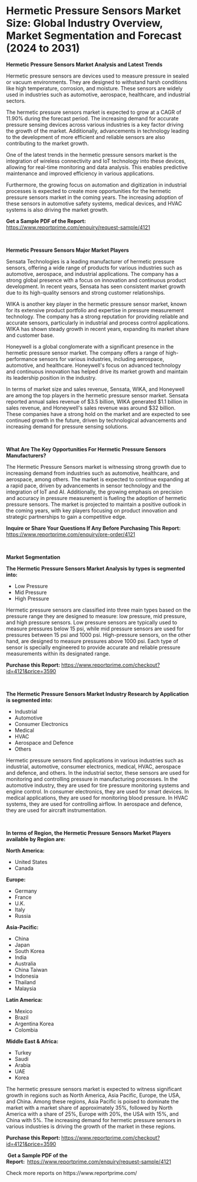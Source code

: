 <p><h1>Hermetic Pressure Sensors Market Size: Global Industry Overview, Market Segmentation and Forecast (2024 to 2031)</h1></p><p><strong>Hermetic Pressure Sensors Market Analysis and Latest Trends</strong></p>
<p><p>Hermetic pressure sensors are devices used to measure pressure in sealed or vacuum environments. They are designed to withstand harsh conditions like high temperature, corrosion, and moisture. These sensors are widely used in industries such as automotive, aerospace, healthcare, and industrial sectors.</p><p>The hermetic pressure sensors market is expected to grow at a CAGR of 11.90% during the forecast period. The increasing demand for accurate pressure sensing devices across various industries is a key factor driving the growth of the market. Additionally, advancements in technology leading to the development of more efficient and reliable sensors are also contributing to the market growth.</p><p>One of the latest trends in the hermetic pressure sensors market is the integration of wireless connectivity and IoT technology into these devices, allowing for real-time monitoring and data analysis. This enables predictive maintenance and improved efficiency in various applications.</p><p>Furthermore, the growing focus on automation and digitization in industrial processes is expected to create more opportunities for the hermetic pressure sensors market in the coming years. The increasing adoption of these sensors in automotive safety systems, medical devices, and HVAC systems is also driving the market growth.</p></p>
<p><strong>Get a Sample PDF of the Report:&nbsp;</strong> <a href="https://www.reportprime.com/enquiry/request-sample/4121">https://www.reportprime.com/enquiry/request-sample/4121</a></p>
<p>&nbsp;</p>
<p><strong>Hermetic Pressure Sensors Major Market Players</strong></p>
<p><p>Sensata Technologies is a leading manufacturer of hermetic pressure sensors, offering a wide range of products for various industries such as automotive, aerospace, and industrial applications. The company has a strong global presence with a focus on innovation and continuous product development. In recent years, Sensata has seen consistent market growth due to its high-quality sensors and strong customer relationships.</p><p>WIKA is another key player in the hermetic pressure sensor market, known for its extensive product portfolio and expertise in pressure measurement technology. The company has a strong reputation for providing reliable and accurate sensors, particularly in industrial and process control applications. WIKA has shown steady growth in recent years, expanding its market share and customer base.</p><p>Honeywell is a global conglomerate with a significant presence in the hermetic pressure sensor market. The company offers a range of high-performance sensors for various industries, including aerospace, automotive, and healthcare. Honeywell's focus on advanced technology and continuous innovation has helped drive its market growth and maintain its leadership position in the industry.</p><p>In terms of market size and sales revenue, Sensata, WIKA, and Honeywell are among the top players in the hermetic pressure sensor market. Sensata reported annual sales revenue of $3.5 billion, WIKA generated $1.1 billion in sales revenue, and Honeywell's sales revenue was around $32 billion. These companies have a strong hold on the market and are expected to see continued growth in the future, driven by technological advancements and increasing demand for pressure sensing solutions.</p></p>
<p>&nbsp;</p>
<p><strong>What Are The Key Opportunities For Hermetic Pressure Sensors Manufacturers?</strong></p>
<p><p>The Hermetic Pressure Sensors market is witnessing strong growth due to increasing demand from industries such as automotive, healthcare, and aerospace, among others. The market is expected to continue expanding at a rapid pace, driven by advancements in sensor technology and the integration of IoT and AI. Additionally, the growing emphasis on precision and accuracy in pressure measurement is fueling the adoption of hermetic pressure sensors. The market is projected to maintain a positive outlook in the coming years, with key players focusing on product innovation and strategic partnerships to gain a competitive edge.</p></p>
<p><strong>Inquire or Share Your Questions If Any Before Purchasing This Report:</strong> <a href="https://www.reportprime.com/enquiry/pre-order/4121">https://www.reportprime.com/enquiry/pre-order/4121</a></p>
<p>&nbsp;</p>
<p><strong>Market Segmentation</strong></p>
<p><strong>The Hermetic Pressure Sensors Market Analysis by types is segmented into:</strong></p>
<p><ul><li>Low Pressure</li><li>Mid Pressure</li><li>High Pressure</li></ul></p>
<p><p>Hermetic pressure sensors are classified into three main types based on the pressure range they are designed to measure: low pressure, mid pressure, and high pressure sensors. Low pressure sensors are typically used to measure pressures below 15 psi, while mid pressure sensors are used for pressures between 15 psi and 1000 psi. High-pressure sensors, on the other hand, are designed to measure pressures above 1000 psi. Each type of sensor is specially engineered to provide accurate and reliable pressure measurements within its designated range.</p></p>
<p><strong>Purchase this Report:&nbsp;</strong><a href="https://www.reportprime.com/checkout?id=4121&price=3590">https://www.reportprime.com/checkout?id=4121&price=3590</a></p>
<p>&nbsp;</p>
<p><strong>The Hermetic Pressure Sensors Market Industry Research by Application is segmented into:</strong></p>
<p><ul><li>Industrial</li><li>Automotive</li><li>Consumer Electronics</li><li>Medical</li><li>HVAC</li><li>Aerospace and Defence</li><li>Others</li></ul></p>
<p><p>Hermetic pressure sensors find applications in various industries such as industrial, automotive, consumer electronics, medical, HVAC, aerospace and defence, and others. In the industrial sector, these sensors are used for monitoring and controlling pressure in manufacturing processes. In the automotive industry, they are used for tire pressure monitoring systems and engine control. In consumer electronics, they are used for smart devices. In medical applications, they are used for monitoring blood pressure. In HVAC systems, they are used for controlling airflow. In aerospace and defence, they are used for aircraft instrumentation.</p></p>
<p>&nbsp;</p>
<p><strong>In terms of Region, the Hermetic Pressure Sensors Market Players available by Region are:</strong></p>
<p>
    <p> <strong> North America: </strong>
        <ul>
            <li>United States</li>
            <li>Canada</li>
        </ul>
        </p> 
    <p> <strong> Europe: </strong>
        <ul>
            <li>Germany</li>
            <li>France</li>
            <li>U.K.</li>
            <li>Italy</li>
            <li>Russia</li>
        </ul>
        </p> 
    <p> <strong> Asia-Pacific: </strong>
        <ul>
            <li>China</li>
            <li>Japan</li>
            <li>South Korea</li>
            <li>India</li>
            <li>Australia</li>
            <li>China Taiwan</li>
            <li>Indonesia</li>
            <li>Thailand</li>
            <li>Malaysia</li>
        </ul>
        </p> 
    <p> <strong> Latin America: </strong>
        <ul>
            <li>Mexico</li>
            <li>Brazil</li>
            <li>Argentina Korea</li>
            <li>Colombia</li>
        </ul>
        </p> 
    <p> <strong> Middle East & Africa: </strong>
        <ul>
            <li>Turkey</li>
            <li>Saudi</li>
            <li>Arabia</li>
            <li>UAE</li>
            <li>Korea</li>
        </ul>
    </p>
    </p>
<p><p>The hermetic pressure sensors market is expected to witness significant growth in regions such as North America, Asia Pacific, Europe, the USA, and China. Among these regions, Asia Pacific is poised to dominate the market with a market share of approximately 35%, followed by North America with a share of 25%, Europe with 20%, the USA with 15%, and China with 5%. The increasing demand for hermetic pressure sensors in various industries is driving the growth of the market in these regions.</p></p>
<p><strong>Purchase this Report: </strong><a href="https://www.reportprime.com/checkout?id=4121&price=3590">https://www.reportprime.com/checkout?id=4121&price=3590</a></p>
<p>&nbsp;<strong>Get a Sample PDF of the Report:&nbsp;&nbsp;</strong><a href="https://www.reportprime.com/enquiry/request-sample/4121">https://www.reportprime.com/enquiry/request-sample/4121</a></p>
<p><strong></strong></p>
<p>Check more reports on https://www.reportprime.com/</p>